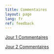 ```yaml
---
title: Commentaires
layout: page
lang: fr
ref: feedback
---
```

[Jour 1 Commentaires](https://forms.gle/cPdUBtojAqDXpB3P8)

[Jour 2 Commentaires](https://forms.gle/q9JYT5PvQUok7W7q9)

<!---

[Jour 3 Commentaires](https://forms.gle/xksMmyoca9WKnu5p8)

[Jour 4 Commentaires](https://forms.gle/JPHZW2pDokMYa9xd8)

[Jour 5 Commentaires](https://forms.gle/ahrzLesGpAKjWYwGA)

--->
